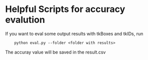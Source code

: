 # Helpful Scripts for accuracy evalution

If you want to eval some output results with tkBoxes and tkIDs, run
```
    python eval.py --folder <folder with results> 
```
The accuray value will be saved in the result.csv